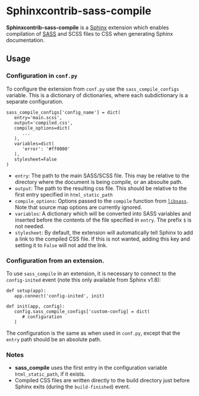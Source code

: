 # Sphinxcontrib-sass-compile

**Sphinxcontrib-sass-compile** is a [Sphinx](http://www.sphinx-doc.org/en/master/) extension
which enables compilation of [SASS](https://sass-lang.com/) and SCSS files to CSS
when generating Sphinx documentation.

## Usage

### Configuration in ``conf.py``

To configure the extension from ``conf.py``
use the ``sass_compile_configs``
variable.
This is a dictionary of dictionaries,
where each subdictionary is a separate configuration.

    sass_compile_configs['config_name'] = dict(
       entry='main.scss',
       output='compiled.css',
       compile_options=dict(
          ...
       ),
       variables=dict(
          'error': '#ff0000'
       ),
       stylesheet=False
    )

   - ``entry``:
   The path to the main SASS/SCSS file.
   This may be relative to the directory
   where the document is being compile,
   or an absoulte path.
   - ``output``:
   The path to the resulting css file.
   This should be relative to the first
   entry specified in ``html_static_path``
   - ``compile_options``:
   Options passed to the `compile`
   function from [``libsass``](https://github.com/sass/libsass-python).
   Note that source map options are
   currently ignored.
   - ``variables``:
   A dictionary which will be converted into SASS variables
   and inserted before the contents of the file specified
   in ``entry``. The prefix ``$`` is not needed.
   - ``stylesheet``:
   By default, the extension will automatically tell Sphinx
   to add a link to the compiled CSS file.
   If this is not wanted, adding this key and setting
   it to ``False`` will not add the link.

### Configuration from an extension.

To use ``sass_compile`` in an extension,
it is necessary to connect to the ``config-inited``
event (note this only available from Sphinx v1.8):

    def setup(app):
       app.connect('config-inited', init)

    def init(app, config):
       config.sass_compile_configs['custom-config] = dict(
          # configuration
       )

   The configuration is the same as when used
   in ``conf.py``, except that the
   ``entry`` path should be an absolute path.

### Notes

- **sass_compile** uses the first
entry in the configuration variable ``html_static_path``, if it exists.
- Compiled CSS files are written directly to
 the build directory just before Sphinx
 exits (during the ``build-finished``) event.